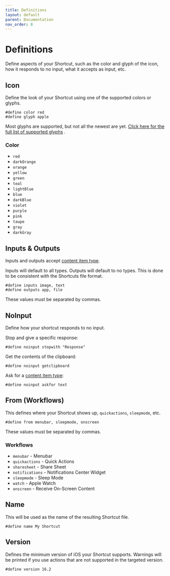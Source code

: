 ```yaml
---
title: Definitions
layout: default
parent: Documentation
nav_order: 8
---
```


# Definitions

Define aspects of your Shortcut, such as the color and glyph of the icon, how it responds
to no input, what it accepts as input, etc.

## Icon

Define the look of your Shortcut using one of the supported colors or glyphs.

```
#define color red
#define glyph apple
```

Most glyphs are supported, but not all the newest are yet. [Click here for the full list of supported glyphs](/language/glyphs.html)
.

### Color

- <span class="color" style="background-color: #FF4351"></span> `red`
- <span class="color" style="background-color: #FD6631"></span> `darkOrange`
- <span class="color" style="background-color: #FE9949"></span> `orange`
- <span class="color" style="background-color: #FEC418"></span> `yellow`
- <span class="color" style="background-color: #FFD426"></span> `green`
- <span class="color" style="background-color: #19BD03"></span> `teal`
- <span class="color" style="background-color: #55DAE1"></span> `lightBlue`
- <span class="color" style="background-color: #1B9AF7"></span> `blue`
- <span class="color" style="background-color: #3871DE"></span> `darkBlue`
- <span class="color" style="background-color: #7B72E9"></span> `violet`
- <span class="color" style="background-color: #DB49D8"></span> `purple`
- <span class="color" style="background-color: #ED4694"></span> `pink`
- <span class="color" style="background-color: #B4B2A9"></span> `taupe`
- <span class="color" style="background-color: #A9A9A9"></span> `gray`
- <span class="color" style="background-color: #555555"></span> `darkGray`

## Inputs & Outputs

Inputs and outputs accept [content item type](/language/content-item-types.html).

Inputs will default to all types. Outputs will default to no types. This is done to be consistent with the Shortcuts
file format.

```
#define inputs image, text
#define outputs app, file
```

These values must be separated by commas.

## NoInput

Define how your shortcut responds to no input.

Stop and give a specific response:

```
#define noinput stopwith "Response"
```

Get the contents of the clipboard:

```
#define noinput getclipboard
```

Ask for a [content item type](/language/content-item-types.html):

```
#define noinput askfor text
```

## From (Workflows)

This defines where your Shortcut shows up, `quickactions`, `sleepmode`, etc.

```
#define from menubar, sleepmode, onscreen
```

These values must be separated by commas.

### Workflows

- `menubar` - Menubar
- `quickactions` - Quick Actions
- `sharesheet` - Share Sheet
- `notifications` - Notifications Center Widget
- `sleepmode` - Sleep Mode
- `watch` - Apple Watch
- `onscreen` - Receive On-Screen Content

## Name

This will be used as the name of the resulting Shortcut file. 

```
#define name My Shortcut
```

## Version

Defines the minimum version of iOS your Shortcut supports. Warnings will be printed if you use actions that are not supported in the targeted version.

```
#define version 16.2
```
